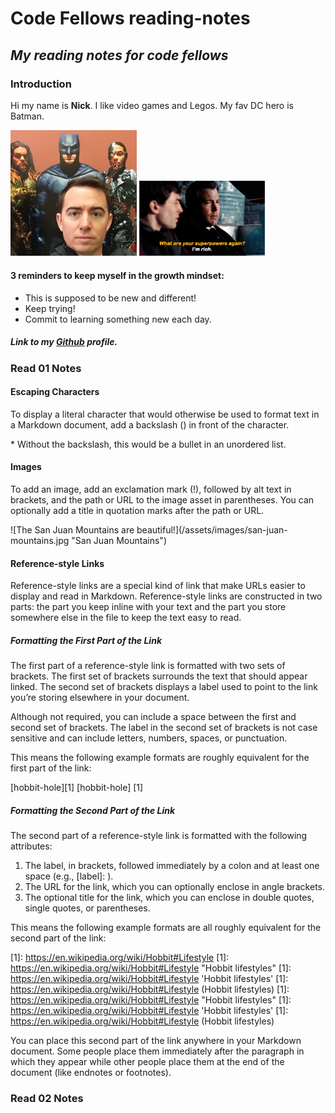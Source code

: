 # Code Fellows reading-notes
## *My reading notes for code fellows*

### Introduction

Hi my name is **Nick**.  I like video games and Legos. My fav DC hero is Batman.

<img src="seidel batman.jpg" width=40% height=40%>


<img src="Rich.gif" width=40% height=40%>


#### 3 reminders to keep myself in the growth mindset:

- This is supposed to be new and different!
- Keep trying!
- Commit to learning something new each day.

##### Link to my [Github](https://enviouscodefellow.github.io/reading-notes/) profile.

### Read 01 Notes

#### Escaping Characters
To display a literal character that would otherwise be used to format text in a Markdown document, add a backslash (\) in front of the character.

\* Without the backslash, this would be a bullet in an unordered list.

#### Images

To add an image, add an exclamation mark (!), followed by alt text in brackets, and the path or URL to the image asset in parentheses. You can optionally add a title in quotation marks after the path or URL.

\!\[The San Juan Mountains are beautiful!](/assets/images/san-juan-mountains.jpg "San Juan Mountains")

#### Reference-style Links

Reference-style links are a special kind of link that make URLs easier to display and read in Markdown. Reference-style links are constructed in two parts: the part you keep inline with your text and the part you store somewhere else in the file to keep the text easy to read.

##### Formatting the First Part of the Link
The first part of a reference-style link is formatted with two sets of brackets. The first set of brackets surrounds the text that should appear linked. The second set of brackets displays a label used to point to the link you’re storing elsewhere in your document.

Although not required, you can include a space between the first and second set of brackets. The label in the second set of brackets is not case sensitive and can include letters, numbers, spaces, or punctuation.

This means the following example formats are roughly equivalent for the first part of the link:

\[hobbit-hole]\[1]
\[hobbit-hole] \[1]

##### Formatting the Second Part of the Link
The second part of a reference-style link is formatted with the following attributes:

1. The label, in brackets, followed immediately by a colon and at least one space (e.g., [label]: ).
2. The URL for the link, which you can optionally enclose in angle brackets.
3. The optional title for the link, which you can enclose in double quotes, single quotes, or parentheses.

This means the following example formats are all roughly equivalent for the second part of the link:

\[1]: https://en.wikipedia.org/wiki/Hobbit#Lifestyle
\[1]: https://en.wikipedia.org/wiki/Hobbit#Lifestyle "Hobbit lifestyles"
\[1]: https://en.wikipedia.org/wiki/Hobbit#Lifestyle 'Hobbit lifestyles'
\[1]: https://en.wikipedia.org/wiki/Hobbit#Lifestyle (Hobbit lifestyles)
\[1]: <https://en.wikipedia.org/wiki/Hobbit#Lifestyle> "Hobbit lifestyles"
\[1]: <https://en.wikipedia.org/wiki/Hobbit#Lifestyle> 'Hobbit lifestyles'
\[1]: <https://en.wikipedia.org/wiki/Hobbit#Lifestyle> (Hobbit lifestyles)

You can place this second part of the link anywhere in your Markdown document. Some people place them immediately after the paragraph in which they appear while other people place them at the end of the document (like endnotes or footnotes).

### Read 02 Notes
